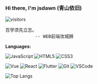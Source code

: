 ### Hi there, I'm jsdawn (青山依旧)

![visitors](https://visitor-badge.laobi.icu/badge?page_id=jsdawn.note)

<pre>
百学须先立志。
           -- WEB前端攻城狮
</pre>

**Languages:**

![JavaScript](https://img.shields.io/badge/JavaScript-F7DF1E?style=for-the-badge&logo=JavaScript&logoColor=333)
![HTML5](https://img.shields.io/badge/HTML5-E34F26?style=for-the-badge&logo=HTML5&logoColor=fff)
![CSS3](https://img.shields.io/badge/CSS3-1572B6?style=for-the-badge&logo=HTML5&logoColor=fff)

![Vue](https://img.shields.io/badge/Vue-4FC08D?style=for-the-badge&logo=Vue.js&logoColor=fff)
![React](https://img.shields.io/badge/React-61DAFB?style=for-the-badge&logo=React&logoColor=333)
![Flutter](https://img.shields.io/badge/Flutter-02569B?style=for-the-badge&logo=Flutter&logoColor=fff)
![Git](https://img.shields.io/badge/Git-F05032?style=for-the-badge&logo=Git&logoColor=fff)
![VSCode](https://img.shields.io/badge/VS%20CODE-007ACC?style=for-the-badge&logo=Visual%20Studio%20Code&logoColor=fff)

![Top Langs](https://github-readme-stats.vercel.app/api/top-langs/?username=jsdawn&layout=compact)

